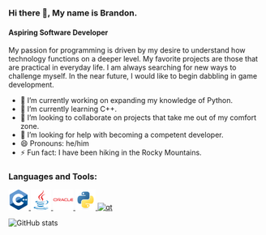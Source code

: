 

### Hi there 👋, My name is Brandon.
#### Aspiring Software Developer


My passion for programming is driven by my desire to understand how technology functions on a deeper level. My favorite projects are those that are practical in everyday life. I am always searching for new ways to challenge myself. In the near future, I would like to begin dabbling in game development.



- 🔭 I’m currently working on expanding my knowledge of Python. 
- 🌱 I’m currently learning C++. 
- 👯 I’m looking to collaborate on projects that take me out of my comfort zone. 
- 🤔 I’m looking for help with becoming a competent developer. 
- 😄 Pronouns: he/him 
- ⚡ Fun fact: I have been hiking in the Rocky Mountains. 

<h3 align="left">Languages and Tools:</h3>
<p align="left"> <a href="https://www.w3schools.com/cpp/" target="_blank" rel="noreferrer"> <img src="https://raw.githubusercontent.com/devicons/devicon/master/icons/cplusplus/cplusplus-original.svg" alt="cplusplus" width="40" height="40"/> </a> <a href="https://www.java.com" target="_blank" rel="noreferrer"> <img src="https://raw.githubusercontent.com/devicons/devicon/master/icons/java/java-original.svg" alt="java" width="40" height="40"/> </a> <a href="https://www.oracle.com/" target="_blank" rel="noreferrer"> <img src="https://raw.githubusercontent.com/devicons/devicon/master/icons/oracle/oracle-original.svg" alt="oracle" width="40" height="40"/> </a> <a href="https://www.python.org" target="_blank" rel="noreferrer"> <img src="https://raw.githubusercontent.com/devicons/devicon/master/icons/python/python-original.svg" alt="python" width="40" height="40"/> </a> <a href="https://www.qt.io/" target="_blank" rel="noreferrer"> <img src="https://upload.wikimedia.org/wikipedia/commons/0/0b/Qt_logo_2016.svg" alt="qt" width="40" height="40"/> </a> </p>


![GitHub stats](https://github-readme-stats.vercel.app/api?username=ckberns&show_icons=true&theme=tokyonight)  

